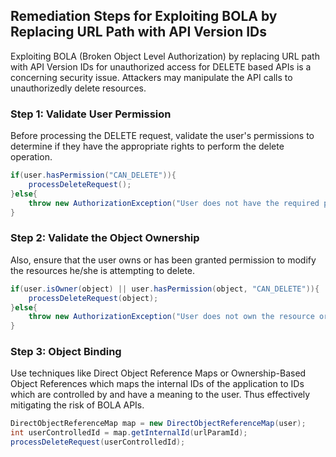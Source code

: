 

## Remediation Steps for Exploiting BOLA by Replacing URL Path with API Version IDs

Exploiting BOLA (Broken Object Level Authorization) by replacing URL path with API Version IDs for unauthorized access for DELETE based APIs is a concerning security issue. Attackers may manipulate the API calls to unauthorizedly delete resources.

### Step 1: Validate User Permission
Before processing the DELETE request, validate the user's permissions to determine if they have the appropriate rights to perform the delete operation.

```java
if(user.hasPermission("CAN_DELETE")){
    processDeleteRequest();
}else{
    throw new AuthorizationException("User does not have the required permission");
}
```

### Step 2: Validate the Object Ownership
Also, ensure that the user owns or has been granted permission to modify the resources he/she is attempting to delete.

```java
if(user.isOwner(object) || user.hasPermission(object, "CAN_DELETE")){
    processDeleteRequest(object);
}else{
    throw new AuthorizationException("User does not own the resource or have the required permission");
}
```

### Step 3: Object Binding
Use techniques like Direct Object Reference Maps or Ownership-Based Object References which maps the internal IDs of the application to IDs which are controlled by and have a meaning to the user. Thus effectively mitigating the risk of BOLA APIs.

```java
DirectObjectReferenceMap map = new DirectObjectReferenceMap(user);
int userControlledId = map.getInternalId(urlParamId);
processDeleteRequest(userControlledId);
```